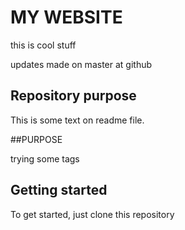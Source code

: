 # MY WEBSITE

this is cool stuff

updates made on master at github
## Repository purpose


This is some text on readme file.

##PURPOSE

trying some tags

## Getting started

To get started, just clone this repository

